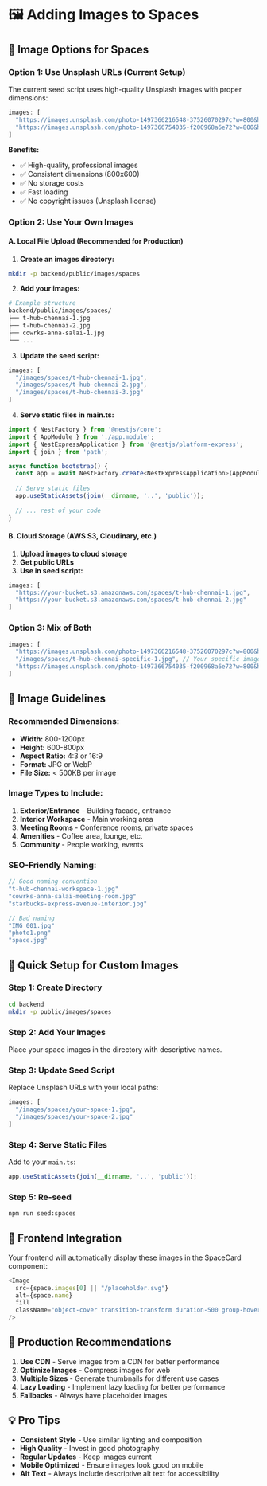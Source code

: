 # 🖼️ Adding Images to Spaces

## 📸 **Image Options for Spaces**

### **Option 1: Use Unsplash URLs (Current Setup)**
The current seed script uses high-quality Unsplash images with proper dimensions:

```javascript
images: [
  "https://images.unsplash.com/photo-1497366216548-37526070297c?w=800&h=600&fit=crop",
  "https://images.unsplash.com/photo-1497366754035-f200968a6e72?w=800&h=600&fit=crop"
]
```

**Benefits:**
- ✅ High-quality, professional images
- ✅ Consistent dimensions (800x600)
- ✅ No storage costs
- ✅ Fast loading
- ✅ No copyright issues (Unsplash license)

### **Option 2: Use Your Own Images**

#### **A. Local File Upload (Recommended for Production)**

1. **Create an images directory:**
```bash
mkdir -p backend/public/images/spaces
```

2. **Add your images:**
```bash
# Example structure
backend/public/images/spaces/
├── t-hub-chennai-1.jpg
├── t-hub-chennai-2.jpg
├── cowrks-anna-salai-1.jpg
└── ...
```

3. **Update the seed script:**
```javascript
images: [
  "/images/spaces/t-hub-chennai-1.jpg",
  "/images/spaces/t-hub-chennai-2.jpg",
  "/images/spaces/t-hub-chennai-3.jpg"
]
```

4. **Serve static files in main.ts:**
```typescript
import { NestFactory } from '@nestjs/core';
import { AppModule } from './app.module';
import { NestExpressApplication } from '@nestjs/platform-express';
import { join } from 'path';

async function bootstrap() {
  const app = await NestFactory.create<NestExpressApplication>(AppModule);
  
  // Serve static files
  app.useStaticAssets(join(__dirname, '..', 'public'));
  
  // ... rest of your code
}
```

#### **B. Cloud Storage (AWS S3, Cloudinary, etc.)**

1. **Upload images to cloud storage**
2. **Get public URLs**
3. **Use in seed script:**
```javascript
images: [
  "https://your-bucket.s3.amazonaws.com/spaces/t-hub-chennai-1.jpg",
  "https://your-bucket.s3.amazonaws.com/spaces/t-hub-chennai-2.jpg"
]
```

### **Option 3: Mix of Both**
```javascript
images: [
  "https://images.unsplash.com/photo-1497366216548-37526070297c?w=800&h=600&fit=crop", // Generic workspace
  "/images/spaces/t-hub-chennai-specific-1.jpg", // Your specific image
  "https://images.unsplash.com/photo-1497366754035-f200968a6e72?w=800&h=600&fit=crop"  // Another generic
]
```

## 🎨 **Image Guidelines**

### **Recommended Dimensions:**
- **Width:** 800-1200px
- **Height:** 600-800px
- **Aspect Ratio:** 4:3 or 16:9
- **Format:** JPG or WebP
- **File Size:** < 500KB per image

### **Image Types to Include:**
1. **Exterior/Entrance** - Building facade, entrance
2. **Interior Workspace** - Main working area
3. **Meeting Rooms** - Conference rooms, private spaces
4. **Amenities** - Coffee area, lounge, etc.
5. **Community** - People working, events

### **SEO-Friendly Naming:**
```javascript
// Good naming convention
"t-hub-chennai-workspace-1.jpg"
"cowrks-anna-salai-meeting-room.jpg"
"starbucks-express-avenue-interior.jpg"

// Bad naming
"IMG_001.jpg"
"photo1.png"
"space.jpg"
```

## 🔧 **Quick Setup for Custom Images**

### **Step 1: Create Directory**
```bash
cd backend
mkdir -p public/images/spaces
```

### **Step 2: Add Your Images**
Place your space images in the directory with descriptive names.

### **Step 3: Update Seed Script**
Replace Unsplash URLs with your local paths:
```javascript
images: [
  "/images/spaces/your-space-1.jpg",
  "/images/spaces/your-space-2.jpg"
]
```

### **Step 4: Serve Static Files**
Add to your `main.ts`:
```typescript
app.useStaticAssets(join(__dirname, '..', 'public'));
```

### **Step 5: Re-seed**
```bash
npm run seed:spaces
```

## 📱 **Frontend Integration**

Your frontend will automatically display these images in the SpaceCard component:

```typescript
<Image
  src={space.images[0] || "/placeholder.svg"}
  alt={space.name}
  fill
  className="object-cover transition-transform duration-500 group-hover:scale-110"
/>
```

## 🚀 **Production Recommendations**

1. **Use CDN** - Serve images from a CDN for better performance
2. **Optimize Images** - Compress images for web
3. **Multiple Sizes** - Generate thumbnails for different use cases
4. **Lazy Loading** - Implement lazy loading for better performance
5. **Fallbacks** - Always have placeholder images

## 💡 **Pro Tips**

- **Consistent Style** - Use similar lighting and composition
- **High Quality** - Invest in good photography
- **Regular Updates** - Keep images current
- **Mobile Optimized** - Ensure images look good on mobile
- **Alt Text** - Always include descriptive alt text for accessibility




